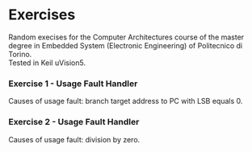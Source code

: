 # Exercises
Random execises for the Computer Architectures course of the master degree in Embedded System (Electronic Engineering) of Politecnico di Torino.<br/>
Tested in Keil uVision5.<br/>

### Exercise 1 - Usage Fault Handler
Causes of usage fault: branch target address to PC with LSB equals 0.

### Exercise 2 - Usage Fault Handler
Causes of usage fault: division by zero.

[//]: # (https://tex-image-link-generator.herokuapp.com/)
